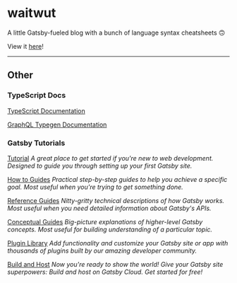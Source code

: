 # waitwut

A little Gatsby-fueled blog with a bunch of language syntax cheatsheets 🙃

View it [here](https://waitwut.xyz)!

---

## Other

### TypeScript Docs

[TypeScript Documentation](https://www.gatsbyjs.com/docs/how-to/custom-configuration/typescript/)

[GraphQL Typegen Documentation](https://www.gatsbyjs.com/docs/how-to/local-development/graphql-typegen/)

### Gatsby Tutorials

[Tutorial](https://www.gatsbyjs.com/docs/tutorial/) _A great place to get started if you're new to web development.
Designed to guide you through setting up your first Gatsby site._

[How to Guides](https://www.gatsbyjs.com/docs/how-to/) _Practical step-by-step guides to help you achieve a specific
goal. Most useful when you're trying to get something done._

[Reference Guides](https://www.gatsbyjs.com/docs/reference/) _Nitty-gritty technical descriptions of how Gatsby works.
Most useful when you need detailed information about Gatsby's APIs._

[Conceptual Guides](https://www.gatsbyjs.com/docs/conceptual/) _Big-picture explanations of higher-level Gatsby
concepts. Most useful for building understanding of a particular topic._

[Plugin Library](https://www.gatsbyjs.com/plugins) _Add functionality and customize your Gatsby site or app with
thousands of plugins built by our amazing developer community._

[Build and Host](https://www.gatsbyjs.com/cloud) _Now you're ready to show the world! Give your Gatsby site superpowers:
Build and host on Gatsby Cloud. Get started for free!_

<!--

IDEAS:
- just move bookmarks into JSON file
- ??

-->

